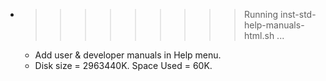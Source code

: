 * >>>>>>>>> Running inst-std-help-manuals-html.sh ...
  * Add user & developer manuals in Help menu.
  * Disk size = 2963440K. Space Used = 60K.
